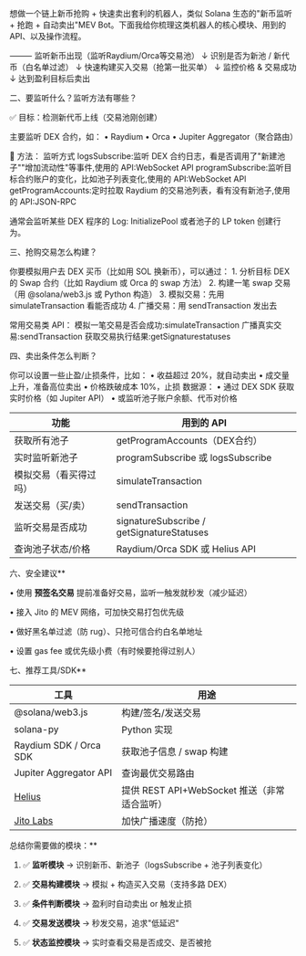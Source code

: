 想做一个链上新币抢购 + 快速卖出套利的机器人，类似 Solana 生态的"新币监听 + 抢跑 + 自动卖出"MEV Bot。下面我给你梳理这类机器人的核心模块、用到的 API、以及操作流程。

⸻
监听新币出现（监听Raydium/Orca等交易池） 
       ↓
识别是否为新池 / 新代币（白名单过滤）
       ↓
快速构建买入交易（抢第一批买单）
       ↓
监控价格 & 交易成功
       ↓
达到盈利目标后卖出

二、要监听什么？监听方法有哪些？

✅ 目标：检测新代币上线（交易池刚创建）

主要监听 DEX 合约，如：
	•	Raydium
	•	Orca
	•	Jupiter Aggregator（聚合路由）

🧭 方法：
监听方式
logsSubscribe:监听 DEX 合约日志，看是否调用了"新建池子""增加流动性"等事件,使用的 API:WebSocket APl
programSubscribe:监听目标合约账户的变化，比如池子列表变化,使用的 API:WebSocket APl
getProgramAccounts:定时拉取 Raydium 的交易池列表，看有没有新池子,使用的 API:JSON-RPC

通常会监听某些 DEX 程序的 Log: InitializePool 或者池子的 LP token 创建行为。

 三、抢购交易怎么构建？

你要模拟用户去 DEX 买币（比如用 SOL 换新币），可以通过：
	1.	分析目标 DEX 的 Swap 合约（比如 Raydium 或 Orca 的 swap 方法）
	2.	构建一笔 swap 交易（用 @solana/web3.js 或 Python 构造）
	3.	模拟交易：先用 simulateTransaction 看能否成功
	4.	广播交易：用 sendTransaction 发出去

常用交易类 API：
模拟一笔交易是否会成功:simulateTransaction
广播真实交易:sendTransaction
获取交易执行结果:getSignaturestatuses

四、卖出条件怎么判断？

你可以设置一些止盈/止损条件，比如：
	•	收益超过 20%，就自动卖出
	•	成交量上升，准备高位卖出
	•	价格跌破成本 10%，止损
数据源：
	•	通过 DEX SDK 获取实时价格（如 Jupiter API）
	•	或监听池子账户余额、代币对价格

| **功能**      | **用到的 API**                               |
| ----------- | ----------------------------------------- |
| 获取所有池子      | getProgramAccounts（DEX合约）                 |
| 实时监听新池子     | programSubscribe 或 logsSubscribe          |
| 模拟交易（看买得过吗） | simulateTransaction                       |
| 发送交易（买/卖）   | sendTransaction                           |
| 监听交易是否成功    | signatureSubscribe / getSignatureStatuses |
| 查询池子状态/价格   | Raydium/Orca SDK 或 Helius API             |

六、安全建议**

• 使用 **预签名交易** 提前准备好交易，监听一触发就秒发（减少延迟）

• 接入 Jito 的 MEV 网络，可加快交易打包优先级

• 做好黑名单过滤（防 rug）、只抢可信合约白名单地址

• 设置 gas fee 或优先级小费（有时候要抢得过别人）

七、推荐工具/SDK**

| **工具**                                 | **用途**                           |
| -------------------------------------- | -------------------------------- |
| @solana/web3.js                        | 构建/签名/发送交易                       |
| solana-py                              | Python 实现                        |
| Raydium SDK / Orca SDK                 | 获取池子信息 / swap 构建                 |
| Jupiter Aggregator API                 | 查询最优交易路由                         |
| [Helius](https://www.helius.xyz/)      | 提供 REST API+WebSocket 推送（非常适合监听） |
| [Jito Labs](https://www.jito.network/) | 加快广播速度（防抢）                       |

总结你需要做的模块：**

1. ✅ **监听模块** → 识别新币、新池子（logsSubscribe + 池子列表变化）

2. ✅ **交易构建模块** → 模拟 + 构造买入交易（支持多路 DEX）

3. ✅ **条件判断模块** → 盈利时自动卖出 or 触发止损

4. ✅ **交易发送模块** → 秒发交易，追求"低延迟"

5. ✅ **状态监控模块** → 实时查看交易是否成交、是否被抢 